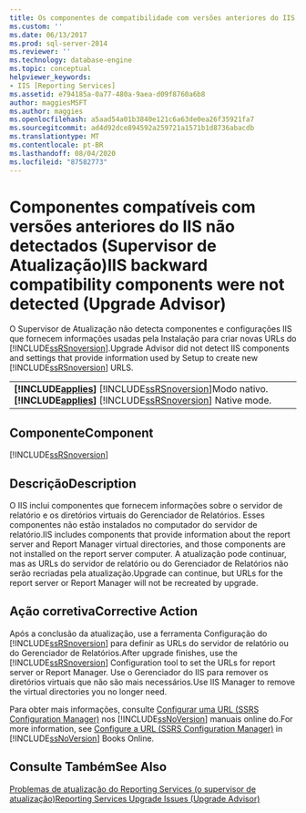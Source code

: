 ```yaml
---
title: Os componentes de compatibilidade com versões anteriores do IIS não foram detectados (Supervisor de atualização) | Microsoft Docs
ms.custom: ''
ms.date: 06/13/2017
ms.prod: sql-server-2014
ms.reviewer: ''
ms.technology: database-engine
ms.topic: conceptual
helpviewer_keywords:
- IIS [Reporting Services]
ms.assetid: e794185a-0a77-480a-9aea-d09f8760a6b8
author: maggiesMSFT
ms.author: maggies
ms.openlocfilehash: a5aad54a01b3840e121c6a63de0ea26f35921fa7
ms.sourcegitcommit: ad4d92dce894592a259721a1571b1d8736abacdb
ms.translationtype: MT
ms.contentlocale: pt-BR
ms.lasthandoff: 08/04/2020
ms.locfileid: "87582773"
---
```

# <a name="iis-backward-compatibility-components-were-not-detected-upgrade-advisor"></a><span data-ttu-id="8525a-102">Componentes compatíveis com versões anteriores do IIS não detectados (Supervisor de Atualização)</span><span class="sxs-lookup"><span data-stu-id="8525a-102">IIS backward compatibility components were not detected (Upgrade Advisor)</span></span>
  <span data-ttu-id="8525a-103">O Supervisor de Atualização não detecta componentes e configurações IIS que fornecem informações usadas pela Instalação para criar novas URLs do [!INCLUDE[ssRSnoversion](../../includes/ssrsnoversion-md.md)].</span><span class="sxs-lookup"><span data-stu-id="8525a-103">Upgrade Advisor did not detect IIS components and settings that provide information used by Setup to create new [!INCLUDE[ssRSnoversion](../../includes/ssrsnoversion-md.md)] URLS.</span></span>  
  
||  
|-|  
|<span data-ttu-id="8525a-104">**[!INCLUDE[applies](../../includes/applies-md.md)]**  [!INCLUDE[ssRSnoversion](../../includes/ssrsnoversion-md.md)]Modo nativo.</span><span class="sxs-lookup"><span data-stu-id="8525a-104">**[!INCLUDE[applies](../../includes/applies-md.md)]**  [!INCLUDE[ssRSnoversion](../../includes/ssrsnoversion-md.md)] Native mode.</span></span>|  
  
## <a name="component"></a><span data-ttu-id="8525a-105">Componente</span><span class="sxs-lookup"><span data-stu-id="8525a-105">Component</span></span>  
 [!INCLUDE[ssRSnoversion](../../includes/ssrsnoversion-md.md)]  
  
## <a name="description"></a><span data-ttu-id="8525a-106">Descrição</span><span class="sxs-lookup"><span data-stu-id="8525a-106">Description</span></span>  
 <span data-ttu-id="8525a-107">O IIS inclui componentes que fornecem informações sobre o servidor de relatório e os diretórios virtuais do Gerenciador de Relatórios. Esses componentes não estão instalados no computador do servidor de relatório.</span><span class="sxs-lookup"><span data-stu-id="8525a-107">IIS includes components that provide information about the report server and Report Manager virtual directories, and those components are not installed on the report server computer.</span></span> <span data-ttu-id="8525a-108">A atualização pode continuar, mas as URLs do servidor de relatório ou do Gerenciador de Relatórios não serão recriadas pela atualização.</span><span class="sxs-lookup"><span data-stu-id="8525a-108">Upgrade can continue, but URLs for the report server or Report Manager will not be recreated by upgrade.</span></span>  
  
## <a name="corrective-action"></a><span data-ttu-id="8525a-109">Ação corretiva</span><span class="sxs-lookup"><span data-stu-id="8525a-109">Corrective Action</span></span>  
 <span data-ttu-id="8525a-110">Após a conclusão da atualização, use a ferramenta Configuração do [!INCLUDE[ssRSnoversion](../../includes/ssrsnoversion-md.md)] para definir as URLs do servidor de relatório ou do Gerenciador de Relatórios.</span><span class="sxs-lookup"><span data-stu-id="8525a-110">After upgrade finishes, use the [!INCLUDE[ssRSnoversion](../../includes/ssrsnoversion-md.md)] Configuration tool to set the URLs for report server or Report Manager.</span></span> <span data-ttu-id="8525a-111">Use o Gerenciador do IIS para remover os diretórios virtuais que não são mais necessários.</span><span class="sxs-lookup"><span data-stu-id="8525a-111">Use IIS Manager to remove the virtual directories you no longer need.</span></span>  
  
 <span data-ttu-id="8525a-112">Para obter mais informações, consulte [Configurar uma URL &#40;SSRS Configuration Manager&#41;](../../reporting-services/install-windows/configure-a-url-ssrs-configuration-manager.md) nos [!INCLUDE[ssNoVersion](../../includes/ssnoversion-md.md)] manuais online do.</span><span class="sxs-lookup"><span data-stu-id="8525a-112">For more information, see [Configure a URL  &#40;SSRS Configuration Manager&#41;](../../reporting-services/install-windows/configure-a-url-ssrs-configuration-manager.md) in [!INCLUDE[ssNoVersion](../../includes/ssnoversion-md.md)] Books Online.</span></span>  
  
## <a name="see-also"></a><span data-ttu-id="8525a-113">Consulte Também</span><span class="sxs-lookup"><span data-stu-id="8525a-113">See Also</span></span>  
 [<span data-ttu-id="8525a-114">Problemas de atualização do Reporting Services &#40;o supervisor de atualização&#41;</span><span class="sxs-lookup"><span data-stu-id="8525a-114">Reporting Services Upgrade Issues &#40;Upgrade Advisor&#41;</span></span>](../../../2014/sql-server/install/reporting-services-upgrade-issues-upgrade-advisor.md)  
  
  
